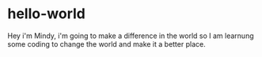 # hello-world

Hey i'm Mindy, i'm going to make a difference in the world so I am learnung some coding to change the world and make it a better place.
